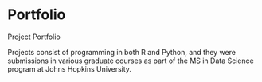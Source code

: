 # Portfolio
Project Portfolio

Projects consist of programming in both R and Python, and they were submissions in various graduate courses as part of the MS in Data Science program at Johns Hopkins University.

